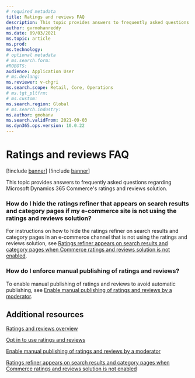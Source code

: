 ```yaml
---
# required metadata
title: Ratings and reviews FAQ
description: This topic provides answers to frequently asked questions regarding Microsoft Dynamics 365 Commerce's ratings and reviews solution.
author: gvrmohanreddy
ms.date: 09/03/2021
ms.topic: article
ms.prod: 
ms.technology: 
# optional metadata
# ms.search.form:  
#ROBOTS: 
audience: Application User
# ms.devlang: 
ms.reviewer: v-chgri
ms.search.scope: Retail, Core, Operations
# ms.tgt_pltfrm: 
# ms.custom: 
ms.search.region: Global
# ms.search.industry: 
ms.author: gmohanv
ms.search.validFrom: 2021-09-03
ms.dyn365.ops.version: 10.0.22
---
```


# Ratings and reviews FAQ

[!include [banner](includes/banner.md)]
[!include [banner](includes/preview-banner.md)]

This topic provides answers to frequently asked questions regarding Microsoft Dynamics 365 Commerce's ratings and reviews solution.

### How do I hide the ratings refiner that appears on search results and category pages if my e-commerce site is not using the ratings and reviews solution? 

For instructions on how to hide the ratings refiner on search results and category pages in an e-commerce channel that is not using the ratings and reviews solution, see [Ratings refiner appears on search results and category pages when Commerce ratings and reviews solution is not enabled](troubleshoot/hide-ratings-refiner.md).

### How do I enforce manual publishing of ratings and reviews? 

To enable manual publishing of ratings and reviews to avoid automatic publishing, see [Enable manual publishing of ratings and reviews by a moderator](manual-publish-rating-reviews.md).

## Additional resources

[Ratings and reviews overview](ratings-reviews-overview.md)

[Opt in to use ratings and reviews](opt-in-ratings-reviews.md)

[Enable manual publishing of ratings and reviews by a moderator](manual-publish-rating-reviews.md)

[Ratings refiner appears on search results and category pages when Commerce ratings and reviews solution is not enabled](troubleshoot/hide-ratings-refiner.md)
